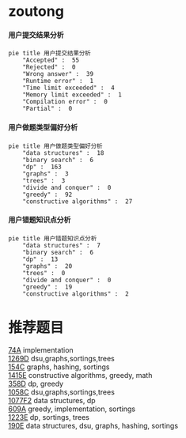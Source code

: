 # zoutong

<!-- tabs:start -->



#### **用户提交结果分析**

```mermaid
pie title 用户提交结果分析
    "Accepted" :  55
    "Rejected" :  0
    "Wrong answer" :  39
    "Runtime error" :  1
    "Time limit exceeded" :  4
    "Memory limit exceeded" :  1
    "Compilation error" :  0
    "Partial" :  0
```

#### **用户做题类型偏好分析**

```mermaid
pie title 用户做题类型偏好分析
    "data structures" :  18
    "binary search" :  6
    "dp" :  163
    "graphs" :  3
    "trees" :  3
    "divide and conquer" :  0
    "greedy" :  92
    "constructive algorithms" :  27
```
#### **用户错题知识点分析**

```mermaid
pie title 用户错题知识点分析
    "data structures" :  7
    "binary search" :  6
    "dp" :  13
    "graphs" :  20
    "trees" :  0
    "divide and conquer" :  0
    "greedy" :  19
    "constructive algorithms" :  2
```



<!-- tabs:end -->
# 推荐题目
[74A](https://codeforces.com/contest/74/problem/A)		implementation		  
[1269D](https://codeforces.com/contest/1269/problem/D)		dsu,graphs,sortings,trees		  
[154C](https://codeforces.com/contest/154/problem/C)		graphs,
                        hashing,
                        sortings		  
[1415E](https://codeforces.com/contest/1415/problem/E)		constructive algorithms,
                        greedy,
                        math		  
[358D](https://codeforces.com/contest/358/problem/D)		dp,
                        greedy		  
[1058C](https://codeforces.com/contest/1058/problem/C)		dsu,graphs,sortings,trees		  
[1077F2](https://codeforces.com/contest/1077F/problem/2)		data structures,
                        dp		  
[609A](https://codeforces.com/contest/609/problem/A)		greedy,
                        implementation,
                        sortings		  
[1223E](https://codeforces.com/contest/1223/problem/E)		dp,
                        sortings,
                        trees		  
[190E](https://codeforces.com/contest/190/problem/E)		data structures,
                        dsu,
                        graphs,
                        hashing,
                        sortings		  
